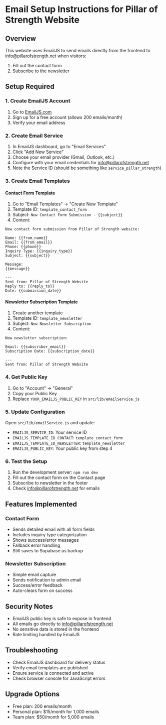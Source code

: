 # Email Setup Instructions for Pillar of Strength Website

## Overview
This website uses EmailJS to send emails directly from the frontend to info@pillarofstrength.net when visitors:
1. Fill out the contact form
2. Subscribe to the newsletter

## Setup Required

### 1. Create EmailJS Account
1. Go to [EmailJS.com](https://www.emailjs.com/)
2. Sign up for a free account (allows 200 emails/month)
3. Verify your email address

### 2. Create Email Service
1. In EmailJS dashboard, go to "Email Services"
2. Click "Add New Service"
3. Choose your email provider (Gmail, Outlook, etc.)
4. Configure with your email credentials for info@pillarofstrength.net
5. Note the Service ID (should be something like `service_pillar_strength`)

### 3. Create Email Templates

#### Contact Form Template
1. Go to "Email Templates" → "Create New Template"
2. Template ID: `template_contact_form`
3. Subject: `New Contact Form Submission - {{subject}}`
4. Content:
```
New contact form submission from Pillar of Strength website:

Name: {{from_name}}
Email: {{from_email}}
Phone: {{phone}}
Inquiry Type: {{inquiry_type}}
Subject: {{subject}}

Message:
{{message}}

---
Sent from: Pillar of Strength Website
Reply to: {{reply_to}}
Date: {{submission_date}}
```

#### Newsletter Subscription Template
1. Create another template
2. Template ID: `template_newsletter`
3. Subject: `New Newsletter Subscription`
4. Content:
```
New newsletter subscription:

Email: {{subscriber_email}}
Subscription Date: {{subscription_date}}

---
Sent from: Pillar of Strength Website
```

### 4. Get Public Key
1. Go to "Account" → "General"
2. Copy your Public Key
3. Replace `YOUR_EMAILJS_PUBLIC_KEY` in `src/lib/emailService.js`

### 5. Update Configuration
Open `src/lib/emailService.js` and update:
- `EMAILJS_SERVICE_ID`: Your service ID
- `EMAILJS_TEMPLATE_ID_CONTACT`: `template_contact_form`
- `EMAILJS_TEMPLATE_ID_NEWSLETTER`: `template_newsletter`
- `EMAILJS_PUBLIC_KEY`: Your public key from step 4

### 6. Test the Setup
1. Run the development server: `npm run dev`
2. Fill out the contact form on the Contact page
3. Subscribe to newsletter in the footer
4. Check info@pillarofstrength.net for emails

## Features Implemented

### Contact Form
- Sends detailed email with all form fields
- Includes inquiry type categorization
- Shows success/error messages
- Fallback error handling
- Still saves to Supabase as backup

### Newsletter Subscription
- Simple email capture
- Sends notification to admin email
- Success/error feedback
- Auto-clears form on success

## Security Notes
- EmailJS public key is safe to expose in frontend
- All emails go directly to info@pillarofstrength.net
- No sensitive data is stored in the frontend
- Rate limiting handled by EmailJS

## Troubleshooting
- Check EmailJS dashboard for delivery status
- Verify email templates are published
- Ensure service is connected and active
- Check browser console for JavaScript errors

## Upgrade Options
- Free plan: 200 emails/month
- Personal plan: $15/month for 1,000 emails
- Team plan: $50/month for 5,000 emails